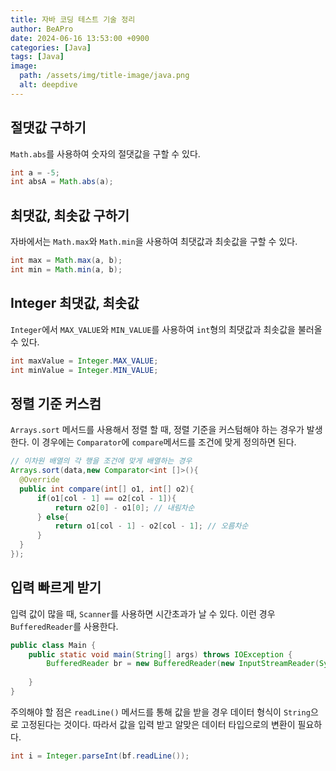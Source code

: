 ```yaml
---
title: 자바 코딩 테스트 기술 정리
author: BeAPro
date: 2024-06-16 13:53:00 +0900
categories: [Java]
tags: [Java]
image:
  path: /assets/img/title-image/java.png
  alt: deepdive
---
```

## **절댓값 구하기**
`Math.abs`를 사용하여 숫자의 절댓값을 구할 수 있다.

```java
int a = -5;
int absA = Math.abs(a);
```

## **최댓값, 최솟값 구하기**
자바에서는 `Math.max`와 `Math.min`을 사용하여 최댓값과 최솟값을 구할 수 있다.

```java
int max = Math.max(a, b);
int min = Math.min(a, b);
```

## **Integer 최댓값, 최솟값**
`Integer`에서 `MAX_VALUE`와 `MIN_VALUE`를 사용하여 `int`형의 최댓값과 최솟값을 불러올 수 있다.
```java
int maxValue = Integer.MAX_VALUE;
int minValue = Integer.MIN_VALUE;
```

## **정렬 기준 커스컴**
`Arrays.sort` 메서드를 사용해서 정렬 할 때, 정렬 기준을 커스텀해야 하는 경우가 발생한다.
이 경우에는 `Comparator`에 `compare`메서드를 조건에 맞게 정의하면 된다.

```java
// 이차원 배열의 각 행을 조건에 맞게 배열하는 경우
Arrays.sort(data,new Comparator<int []>(){
  @Override
  public int compare(int[] o1, int[] o2){
      if(o1[col - 1] == o2[col - 1]){
          return o2[0] - o1[0]; // 내림차순
      } else{
          return o1[col - 1] - o2[col - 1]; // 오름차순
      }
  }
});
```


## **입력 빠르게 받기**
입력 값이 많을 때, `Scanner`를 사용하면 시간초과가 날 수 있다.
이런 경우 `BufferedReader`를 사용한다.

```java
public class Main {
    public static void main(String[] args) throws IOException {
        BufferedReader br = new BufferedReader(new InputStreamReader(System.in));
        
    }
}
```
주의해야 할 점은 `readLine()` 메서드를 통해 값을 받을 경우 데이터 형식이 `String`으로 고정된다는 것이다.
따라서 값을 입력 받고 알맞은 데이터 타입으로의 변환이 필요하다.

```java
int i = Integer.parseInt(bf.readLine());
```
